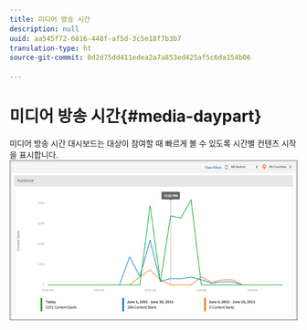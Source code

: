 ```yaml
---
title: 미디어 방송 시간
description: null
uuid: aa545f72-6816-448f-af5d-3c5e18f7b3b7
translation-type: ht
source-git-commit: 0d2d75dd411edea2a7a853ed425af5c6da154b06

---
```



# 미디어 방송 시간{#media-daypart}

미디어 방송 시간 대시보드는 대상이 참여할 때 빠르게 볼 수 있도록 시간별 컨텐츠 시작을 표시합니다.  ![](assets/video-daypart-report.png)

